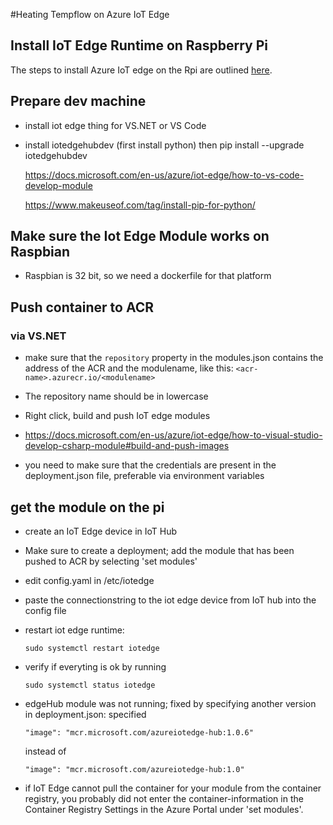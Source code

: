 #Heating Tempflow on Azure IoT Edge

## Install IoT Edge Runtime on Raspberry Pi

The steps to install Azure IoT edge on the Rpi are outlined [here](https://thenewstack.io/tutorial-connect-and-configure-raspberry-pi-as-an-azure-iot-edge-device/).

## Prepare dev machine

- install iot edge thing for VS.NET or VS Code
- install iotedgehubdev
  (first install python)
  then 
  pip install --upgrade iotedgehubdev
  
  https://docs.microsoft.com/en-us/azure/iot-edge/how-to-vs-code-develop-module

  https://www.makeuseof.com/tag/install-pip-for-python/

## Make sure the Iot Edge Module works on Raspbian

- Raspbian is 32 bit, so we need a dockerfile for that platform

## Push container to ACR

### via VS.NET
 
  - make sure that the `repository` property in the modules.json contains the address of the ACR and the modulename, like this: `<acr-name>.azurecr.io/<modulename>`
  - The repository name should be in lowercase

  - Right click, build and push IoT edge modules
  - https://docs.microsoft.com/en-us/azure/iot-edge/how-to-visual-studio-develop-csharp-module#build-and-push-images

- you need to make sure that the credentials are present in the deployment.json file, preferable via environment variables

## get the module on the pi

- create an IoT Edge device in IoT Hub
- Make sure to create a deployment; add the module that has been pushed to ACR by selecting 'set modules'
  
- edit config.yaml in /etc/iotedge
- paste the connectionstring to the iot edge device from IoT hub into the config file
- restart iot edge runtime:
  ```
  sudo systemctl restart iotedge
  ```
- verify if everyting is ok by running
  ```
  sudo systemctl status iotedge
  ```
- edgeHub module was not running; fixed by specifying another version in deployment.json:
  specified 
  ```
  "image": "mcr.microsoft.com/azureiotedge-hub:1.0.6"
  ```
  instead of 
  ```
  "image": "mcr.microsoft.com/azureiotedge-hub:1.0"
  ```

- if IoT Edge cannot pull the container for your module from the container registry, you probably did not enter the container-information in the Container Registry Settings in the Azure Portal under 'set modules'.

